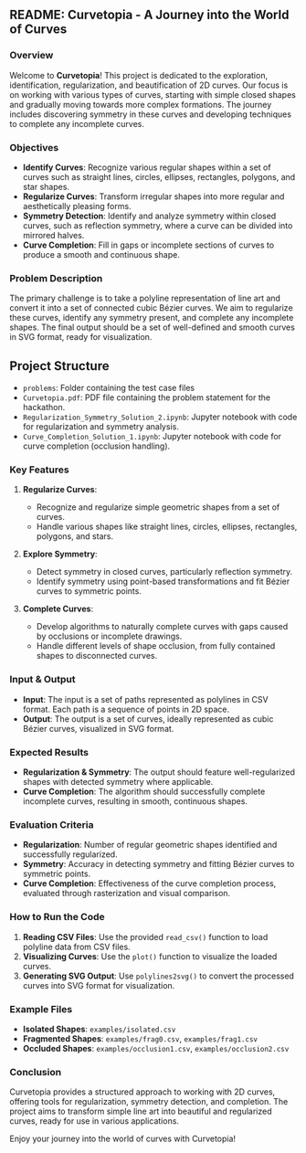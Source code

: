 ## README: Curvetopia - A Journey into the World of Curves

### Overview
Welcome to **Curvetopia**! This project is dedicated to the exploration, identification, regularization, and beautification of 2D curves. Our focus is on working with various types of curves, starting with simple closed shapes and gradually moving towards more complex formations. The journey includes discovering symmetry in these curves and developing techniques to complete any incomplete curves.

### Objectives
- **Identify Curves**: Recognize various regular shapes within a set of curves such as straight lines, circles, ellipses, rectangles, polygons, and star shapes.
- **Regularize Curves**: Transform irregular shapes into more regular and aesthetically pleasing forms.
- **Symmetry Detection**: Identify and analyze symmetry within closed curves, such as reflection symmetry, where a curve can be divided into mirrored halves.
- **Curve Completion**: Fill in gaps or incomplete sections of curves to produce a smooth and continuous shape.

### Problem Description
The primary challenge is to take a polyline representation of line art and convert it into a set of connected cubic Bézier curves. We aim to regularize these curves, identify any symmetry present, and complete any incomplete shapes. The final output should be a set of well-defined and smooth curves in SVG format, ready for visualization.

## Project Structure

- `problems`: Folder containing the test case files
- `Curvetopia.pdf`: PDF file containing the problem statement for the hackathon.
- `Regularization_Symmetry_Solution_2.ipynb`: Jupyter notebook with code for regularization and symmetry analysis.
- `Curve_Completion_Solution_1.ipynb`: Jupyter notebook with code for curve completion (occlusion handling).

### Key Features
1. **Regularize Curves**:
   - Recognize and regularize simple geometric shapes from a set of curves.
   - Handle various shapes like straight lines, circles, ellipses, rectangles, polygons, and stars.

2. **Explore Symmetry**:
   - Detect symmetry in closed curves, particularly reflection symmetry.
   - Identify symmetry using point-based transformations and fit Bézier curves to symmetric points.

3. **Complete Curves**:
   - Develop algorithms to naturally complete curves with gaps caused by occlusions or incomplete drawings.
   - Handle different levels of shape occlusion, from fully contained shapes to disconnected curves.

### Input & Output
- **Input**: The input is a set of paths represented as polylines in CSV format. Each path is a sequence of points in 2D space.
- **Output**: The output is a set of curves, ideally represented as cubic Bézier curves, visualized in SVG format.

### Expected Results
- **Regularization & Symmetry**: The output should feature well-regularized shapes with detected symmetry where applicable.
- **Curve Completion**: The algorithm should successfully complete incomplete curves, resulting in smooth, continuous shapes.

### Evaluation Criteria
- **Regularization**: Number of regular geometric shapes identified and successfully regularized.
- **Symmetry**: Accuracy in detecting symmetry and fitting Bézier curves to symmetric points.
- **Curve Completion**: Effectiveness of the curve completion process, evaluated through rasterization and visual comparison.

### How to Run the Code
1. **Reading CSV Files**: Use the provided `read_csv()` function to load polyline data from CSV files.
2. **Visualizing Curves**: Use the `plot()` function to visualize the loaded curves.
3. **Generating SVG Output**: Use `polylines2svg()` to convert the processed curves into SVG format for visualization.

### Example Files
- **Isolated Shapes**: `examples/isolated.csv`
- **Fragmented Shapes**: `examples/frag0.csv`, `examples/frag1.csv`
- **Occluded Shapes**: `examples/occlusion1.csv`, `examples/occlusion2.csv`

### Conclusion
Curvetopia provides a structured approach to working with 2D curves, offering tools for regularization, symmetry detection, and completion. The project aims to transform simple line art into beautiful and regularized curves, ready for use in various applications.

Enjoy your journey into the world of curves with Curvetopia!
